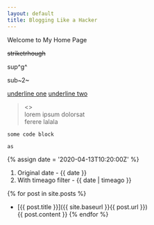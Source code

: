 ```yaml
---
layout: default
title: Blogging Like a Hacker
---
```


Welcome to My Home Page

~~striketrhough~~

sup^g^

sub~2~

<u>underline one</u>
<ins>underline two</ins>
 
> <<qa>>  
> lorem
> ipsum
> dolorsat  
> ferere
> lalala

```
some code block
```

```
as
```

{% assign date = '2020-04-13T10:20:00Z' %}

1. Original date - {{ date }}
2. With timeago filter - {{ date | timeago }}

{% for post in site.posts %}
* [{{ post.title }}]({{ site.baseurl }}{{ post.url }})  
  {{ post.content }}
{% endfor %}

